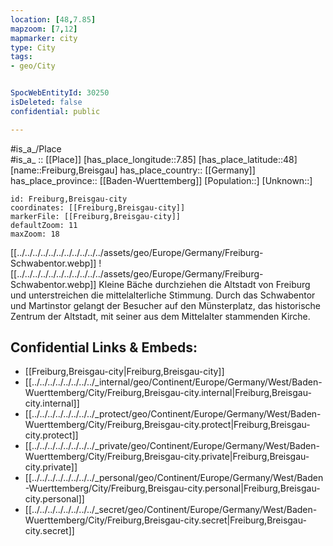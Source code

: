 ```yaml
---
location: [48,7.85] 
mapzoom: [7,12] 
mapmarker: city 
type: City
tags:
- geo/City


SpocWebEntityId: 30250
isDeleted: false
confidential: public

---
```

#is_a_/Place  
#is_a_ :: [[Place]] 
[has_place_longitude::7.85] 
[has_place_latitude::48] 
[name::Freiburg,Breisgau] 
has_place_country:: [[Germany]]  
has_place_province:: [[Baden-Wuerttemberg]] 
[Population::] 
[Unknown::] 


```leaflet
id: Freiburg,Breisgau-city
coordinates: [[Freiburg,Breisgau-city]] 
markerFile: [[Freiburg,Breisgau-city]] 
defaultZoom: 11 
maxZoom: 18
```


[[../../../../../../../../../../../assets/geo/Europe/Germany/Freiburg-Schwabentor.webp]] 
![[../../../../../../../../../../../assets/geo/Europe/Germany/Freiburg-Schwabentor.webp]]
Kleine Bäche durchziehen die Altstadt von Freiburg 
und unterstreichen die mittelalterliche Stimmung. 
Durch das Schwabentor und Martinstor gelangt der Besucher auf den Münsterplatz, 
das historische Zentrum der Altstadt, 
mit seiner aus dem Mittelalter stammenden Kirche.

## Confidential Links & Embeds: 
- [[Freiburg,Breisgau-city|Freiburg,Breisgau-city]]  
- [[../../../../../../../../_internal/geo/Continent/Europe/Germany/West/Baden-Wuerttemberg/City/Freiburg,Breisgau-city.internal|Freiburg,Breisgau-city.internal]] 
- [[../../../../../../../../_protect/geo/Continent/Europe/Germany/West/Baden-Wuerttemberg/City/Freiburg,Breisgau-city.protect|Freiburg,Breisgau-city.protect]] 
- [[../../../../../../../../_private/geo/Continent/Europe/Germany/West/Baden-Wuerttemberg/City/Freiburg,Breisgau-city.private|Freiburg,Breisgau-city.private]] 
- [[../../../../../../../../_personal/geo/Continent/Europe/Germany/West/Baden-Wuerttemberg/City/Freiburg,Breisgau-city.personal|Freiburg,Breisgau-city.personal]] 
- [[../../../../../../../../_secret/geo/Continent/Europe/Germany/West/Baden-Wuerttemberg/City/Freiburg,Breisgau-city.secret|Freiburg,Breisgau-city.secret]] 
